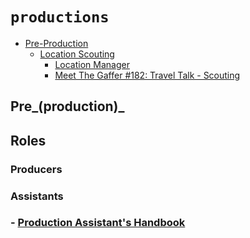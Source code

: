 # `productions`

  - [Pre-Production](https://en.wikipedia.org/wiki/Pre-production)
    - [Location Scouting](https://en.wikipedia.org/wiki/Location_scouting)
      - [Location Manager](https://en.wikipedia.org/wiki/Location_manager)
      - [Meet The Gaffer #182: Travel Talk - Scouting](https://www.youtube.com/watch?v=iBHLNfmPM_Q)


## Pre_(production)_


## Roles


### Producers


### Assistants


###  - [Production Assistant's Handbook](./PAPH.pdf)
